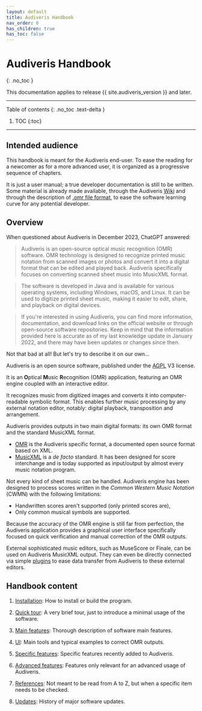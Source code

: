 ```yaml
---
layout: default
title: Audiveris Handbook
nav_order: 0
has_children: true
has_toc: false
---
```

# Audiveris Handbook
{: .no_toc }

This documentation applies to release {{ site.audiveris_version }} and later.

---
Table of contents
{: .no_toc .text-delta }

1. TOC
{:toc}
---

## Intended audience

This handbook is meant for the Audiveris end-user.
To ease the reading for a newcomer as for a more advanced user, it is organized
as a progressive sequence of chapters.

It is just a user manual; a true developer documentation is still to be written.
Some material is already made available, through the
Audiveris [Wiki](https://github.com/Audiveris/audiveris/wiki)
and through the description of [.omr file format](./outputs/omr.md), to ease the software
learning curve for any potential developer.

## Overview

When questioned about Audiveris in December 2023, ChatGPT answered:

> Audiveris is an open-source optical music recognition (OMR) software. OMR technology is designed to recognize printed music notation from scanned images or photos and convert it into a digital format that can be edited and played back. Audiveris specifically focuses on converting scanned sheet music into MusicXML format.

> The software is developed in Java and is available for various operating systems, including Windows, macOS, and Linux. It can be used to digitize printed sheet music, making it easier to edit, share, and playback on digital devices.

> If you're interested in using Audiveris, you can find more information, documentation, and download links on the official website or through open-source software repositories. Keep in mind that the information provided here is accurate as of my last knowledge update in January 2022, and there may have been updates or changes since then.

Not that bad at all! But let's try to describe it on our own...

Audiveris is an open source software, published under the
[AGPL](https://en.wikipedia.org/wiki/GNU_Affero_General_Public_License) V3 license.

It is an **O**ptical **M**usic **R**ecognition (OMR) application,
featuring an OMR engine coupled with an interactive editor.

It recognizes music from digitized images and converts it into
computer-readable symbolic format.
This enables further music processing by any external notation editor,
notably: digital playback, transposition and arrangement.

Audiveris  provides outputs in two main digital formats: its own OMR format and the
standard MusicXML format.
* [OMR](https://github.com/Audiveris/audiveris/wiki/Project-Structure) is the
Audiveris specific format, a documented open source format based on XML.
* [MusicXML](http://usermanuals.musicxml.com/MusicXML/MusicXML.htm) is  a *de facto* standard.
It has been designed for score interchange and is today
supported as input/output by almost every music notation program.

Not every kind of sheet music can be handled. Audiveris engine has been designed
to process scores written in the _Common Western Music Notation_ (CWMN)
with the following limitations:
* Handwritten scores aren't supported (only printed scores are),
* Only common musical symbols are supported.

Because the accuracy of the OMR engine is still far from perfection,
the Audiveris application provides a graphical user interface specifically focused
on quick verification and manual correction of the OMR outputs.

External sophisticated music editors, such as MuseScore or Finale, can be used on
Audiveris MusicXML output.
They can even be directly connected via simple [plugins](./advanced/plugins.md)
to ease data transfer from Audiveris to these external editors.

## Handbook content

1. [Installation](./install/README.md):
How to install or build the program.

1. [Quick tour](./quick/README.md):
A very brief tour, just to introduce a minimal usage of the software.

1. [Main features](./main/README.md):
Thorough description of software main features.

1. [UI](./ui.md):
Main tools and typical examples to correct OMR outputs.

1. [Specific features](./specific/README.md):
Specific features recently added to Audiveris.

1. [Advanced features](./advanced/README.md):
Features only relevant for an advanced usage of Audiveris.

1. [References](./references.md):
Not meant to be read from A to Z, but when a specific item needs to be checked.

1. [Updates](./updates.md):
History of major software updates.
